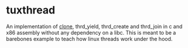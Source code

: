 # tuxthread
An implementation of [clone](https://man7.org/linux/man-pages/man2/clone.2.html), thrd_yield, thrd_create and thrd_join in c and x86 assembly without any dependency on a libc. This is meant to be a barebones example to teach how linux threads work under the hood.

